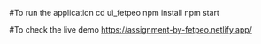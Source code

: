 #To run the application
cd ui_fetpeo
npm install
npm start

#To check the live demo
https://assignment-by-fetpeo.netlify.app/
